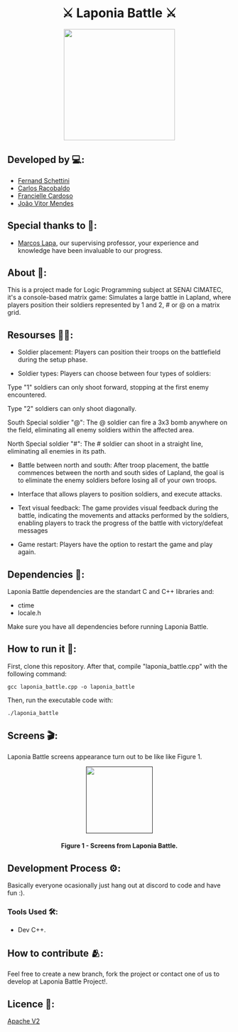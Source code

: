<h1 align="center">⚔️ Laponia Battle ⚔️</h1>

<div align="center">
	<a href="link_for_webite">
	<img height = "250em" src = "https://github.com/FernandoSchett/laponia_battle/assets/80331486/48511508-6b1a-497f-8c09-77a59db9d240" />
    </a>
</div>

## Developed by 💻:
- [Fernand Schettini](https://github.com/FernandoSchett)
- [Carlos Racobaldo](https://github.com/CarlosRacobaldo1)
- [Francielle Cardoso]()
- [João Vitor Mendes](https://github.com/juauzitor)

## Special thanks to 🥰:
- [Marcos Lapa](https://github.com/marcoslapa), our supervising professor, your experience and knowledge have been invaluable to our progress.

## About 🤔:

This is a project made for Logic Programming subject at SENAI CIMATEC, it's a console-based matrix game: Simulates a large battle in Lapland, where players position their soldiers represented by 1 and 2, # or @ on a matrix grid.

## Resourses 🧑‍🔬:

- Soldier placement: Players can position their troops on the battlefield during the setup phase.

- Soldier types: Players can choose between four types of soldiers: 

Type "1" soldiers can only shoot forward, stopping at the 
first enemy encountered.

Type "2" soldiers can only shoot diagonally.

South Special soldier "@": The @ soldier can fire a 3x3 bomb anywhere on the field, eliminating all enemy soldiers within the affected area.

North Special soldier "#": The # soldier can shoot in a straight line, eliminating all enemies in its path.

- Battle between north and south: After troop placement, the battle commences between the north and south sides of Lapland, the goal is to eliminate the enemy soldiers before losing all of your own troops.

- Interface that allows players to position soldiers, and execute attacks.

- Text visual feedback: The game provides visual feedback during the battle, indicating the movements and attacks performed by the soldiers, enabling players to track the progress of the battle with victory/defeat messages

- Game restart: Players have the option to restart the game and play again.

## Dependencies 🚚:

Laponia Battle dependencies are the standart C and C++ libraries and: 

- ctime 
- locale.h

Make sure you have all dependencies before running Laponia Battle.

## How to run it 🏃:

First, clone this repository. After that, compile "laponia_battle.cpp" with the following command:

    gcc laponia_battle.cpp -o laponia_battle

Then, run the executable code with:

	./laponia_battle

## Screens 🎬:

Laponia Battle screens appearance turn out to be like like Figure 1.

<div align="center">
	<a href="">
	<img height = "150em" src = "https://github.com/FernandoSchett/laponia_battle/assets/80331486/7873d25a-cea6-4120-8cc2-1da32e332eae" />
    </a>
</div>
<h4 align="center">Figure 1 - Screens from Laponia Battle. </h4>

## Development Process ⚙️:

Basically everyone ocasionally just hang out at discord to code and have fun :).

### Tools Used 🛠️: 

- Dev C++.

## How to contribute 🫂:

Feel free to create a new branch, fork the project or contact one of us to develop at Laponia Battle Project!.

## Licence 📜:

[Apache V2](https://choosealicense.com/licenses/apache-2.0/)
